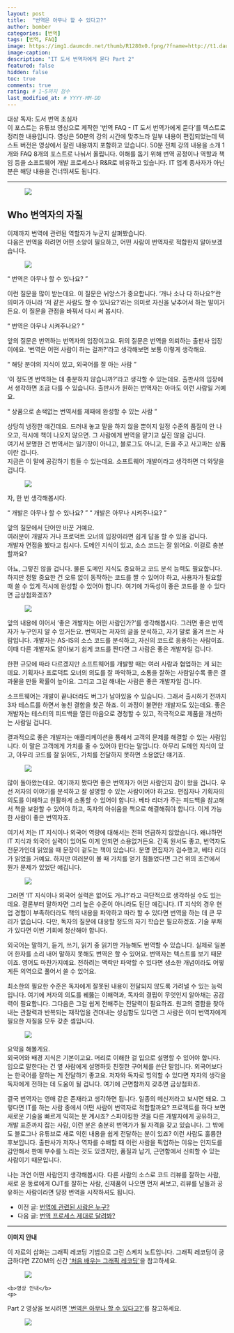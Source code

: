 ```yaml
---
layout: post
title:  "번역은 아무나 할 수 있다고?"
author: bomber
categories: [번역]
tags: [번역, FAQ]
image: https://img1.daumcdn.net/thumb/R1280x0.fpng/?fname=http://t1.daumcdn.net/brunch/service/user/96Gy/image/5DOjf_tWg3b0KtJPGpCc6moXjAQ.png
image-caption: 
description: "IT 도서 번역자에게 묻다 Part 2"
featured: false
hidden: false
toc: true
comments: true
rating: # 1~5까지 점수
last_modified_at: # YYYY-MM-DD
---
```



<div class="note">
<p>
대상 독자: 도서 번역 초심자<br/>
이 포스트는 유튜브 영상으로 제작한 '번역 FAQ - IT 도서 번역가에게 묻다'를 텍스트로 정리한 내용입니다. 영상은 50분의 강의 시간에 맞추느라 일부 내용이 편집되었는데 텍스트 버전은 영상에서 잘린 내용까지 포함하고 있습니다. 50분 전체 강의 내용을 소개 1개와 FAQ 8개의 포스트로 나눠서 올립니다. 
이해를 돕기 위해 번역 공정이나 역할과 책임 등을 소프트웨어 개발 프로세스나 R&R로 비유하고 있습니다. IT 업계 종사자가 아닌 분은 해당 내용을 건너뛰셔도 됩니다.
</p>
</div>

<hr/>



<figure>
<img class="large" src="https://img1.daumcdn.net/thumb/R1280x0.fjpg/?fname=http://t1.daumcdn.net/brunch/service/user/96Gy/image/RBoWIHBX8Hr2SbfIXQy-j86z5qQ.PNG" alter="">
<figcaption class="center"></figcaption>
</figure>

## Who 번역자의 자질

이제까지 번역에 관련된 역할자가 누군지 살펴봤습니다.<br/>
다음은 번역을 하려면 어떤 소양이 필요하고, 어떤 사람이 번역자로 적합한지 알아보겠습니다.

<figure>
<img class="large" src="https://img1.daumcdn.net/thumb/R1280x0.fjpg/?fname=http://t1.daumcdn.net/brunch/service/user/96Gy/image/7Tn6A4ciIivW_Bcwshm6bQWyt1E.PNG" alter="">
<figcaption class="center"></figcaption>
</figure>

<q class="center">
번역은 아무나 할 수 있나요? 
</q>

이런 질문을 많이 받는데요. 이 질문은 뉘앙스가 중요합니다. ‘개나 소나 다 하나요?’란 의미가 아니라 ‘저 같은 사람도 할 수 있나요?’라는 의미로 자신을 낮추어서 하는 말이거든요. 이 질문을 관점을 바꿔서 다시 써 봅시다.


<q class="center">
번역은 아무나 시켜주나요?
</q>

앞의 질문은 번역하는 번역자의 입장이고요. 뒤의 질문은 번역을 의뢰하는 출판사 입장이에요. ‘번역은 어떤 사람이 하는 걸까?’라고  생각해보면 보통 이렇게 생각해요.


<q class="center">
해당 분야의 지식이 있고, 외국어를 잘 아는 사람
</q>

‘이 정도면 번역하는 데 충분하지 않습니까?’라고 생각할 수 있는데요. 출판사의 입장에서 생각하면 조금 다를 수 있습니다. 출판사가 원하는 번역자는 아마도 이런 사람일 거예요.


<q class="center">
상품으로 손색없는 번역서를 제때에 완성할 수 있는 사람
</q>

상당히 냉정한 얘긴데요. 드러내 놓고 말을 하지 않을 뿐이지 일정 수준의 품질이 안 나오고, 적시에 책이 나오지 않으면. 그 사람에게 번역을 맡기고 싶진 않을 겁니다.<br/>
여기서 분명한 건 번역서는 일기장이 아니고, 블로그도 아니고, 돈을 주고 사고파는 상품이란 겁니다.<br/>
지금은 이 말에 공감하기 힘들 수 있는데요. 소프트웨어 개발이라고 생각하면 더 와닿을 겁니다.

<figure>
<img class="large" src="https://img1.daumcdn.net/thumb/R1280x0.fjpg/?fname=http://t1.daumcdn.net/brunch/service/user/96Gy/image/21CTZuCWNxO_uFkyYAMcAXxIWKo.PNG" alter="">
<figcaption class="center"></figcaption>
</figure>

자, 한 번 생각해봅시다.<br/>

<q class="center">
개발은 아무나 할 수 있나요?
</q>
<q class="center">
개발은 아무나 시켜주나요?
</q>


앞의 질문에서 단어만 바꾼 거예요.<br/>
여러분이 개발자 거나 프로덕트 오너의 입장이라면 쉽게 답을 할 수 있을 겁니다.<br/>
개발자 면접을 봤다고 칩시다. 도메인 지식이 있고, 소스 코드는 잘 읽어요. 이걸로 충분할까요?

아뇨, 그렇진 않을 겁니다. 물론 도메인 지식도 중요하고 코드 분석 능력도 필요합니다. 하지만 정말 중요한 건 오류 없이 동작하는 코드를 짤 수 있어야 하고, 사용자가 필요할 때 쓸 수 있게 적시에 완성할 수 있어야 합니다. 여기에 가독성이 좋은 코드를 쓸 수 있다면 금상첨화겠죠?

<figure>
<img class="large" src="https://img1.daumcdn.net/thumb/R1280x0.fjpg/?fname=http://t1.daumcdn.net/brunch/service/user/96Gy/image/TEQM_80itDTA-VN2THjyiTljxDk.PNG" alter="">
<figcaption class="center"></figcaption>
</figure>

앞의 내용에 이어서 ‘좋은 개발자는 어떤 사람인가?’를 생각해봅시다. 그러면 좋은 번역자가 누구인지 알 수 있거든요. 번역자는 저자의 글을 분석하고, 자기 말로 옮겨 쓰는 사람입니다. 개발자는 AS-IS의 소스 코드를 분석하고, 자신의 코드로 응용하는 사람이죠. 이때 다른 개발자도 알아보기 쉽게 코드를 짠다면 그 사람은 좋은 개발자일 겁니다.<br/>

한편 규모에 따라 다르겠지만 소프트웨어를 개발할 때는 여러 사람과 협업하는 게 되는데요. 기획자나 프로덕트 오너의 의도를 잘 파악하고, 소통을 잘하는 사람일수록 좋은 결과물을 만들 확률이 높아요. 그리고 그걸 해내는 사람은 좋은 개발자일 겁니다.<br/>

소프트웨어는 개발이 끝나더라도 버그가 남아있을 수 있습니다. 그래서 출시하기 전까지 3자 테스트를 하면서 놓친 결함을 찾곤 하죠. 이 과정이 불편한 개발자도 있는데요. 좋은 개발자는 테스터의 피드백을 열린 마음으로 경청할 수 있고, 적극적으로 제품을 개선하는 사람일 겁니다.<br/>

결과적으로 좋은 개발자는 애플리케이션을 통해서 고객의 문제를 해결할 수 있는 사람입니다. 이 말은 고객에게 가치를 줄 수 있어야 한다는 말입니다. 아무리 도메인 지식이 있고, 아무리 코드를 잘 읽어도, 가치를 전달하지 못하면 소용없단 얘기죠.

<figure>
<img class="large" src="https://img1.daumcdn.net/thumb/R1280x0.fjpg/?fname=http://t1.daumcdn.net/brunch/service/user/96Gy/image/zbcplGTaQMb_nAYlD2P95ueibVQ.PNG" alter="">
<figcaption class="center"></figcaption>
</figure>

많이 돌아왔는데요. 여기까지 봤다면 좋은 번역자가 어떤 사람인지 감이 왔을 겁니다. 우선 저자의 이야기를 분석하고 잘 설명할 수 있는 사람이어야 하고요. 편집자나 기획자의 의도를 이해하고 원활하게 소통할 수 있어야 합니다. 베타 리더가 주는 피드백을 참고해서 책을 보완할 수 있어야 하고, 독자의 아쉬움을 책으로 해결해줘야 합니다. 이게 가능한 사람이 좋은 번역자죠.<br/>

여기서 저는 IT 지식이나 외국어 역량에 대해서는 전혀 언급하지 않았습니다. 왜냐하면 IT 지식과 외국어 실력이 있어도 이게 안되면 소용없거든요. 간혹 원서도 좋고, 번역자도 전문가인데 읽었을 때 문장이 겉도는 책이 있습니다. 분명 편집자가 검수했고, 베타 리더가 읽었을 거예요. 하지만 여러분이 볼 때 가치를 얻기 힘들었다면 그건 위의 조건에서 뭔가 문제가 있었단 얘깁니다.<br/>

<figure>
<img class="large" src="https://img1.daumcdn.net/thumb/R1280x0.fjpg/?fname=http://t1.daumcdn.net/brunch/service/user/96Gy/image/SONDrOC8RosG7k9mPu9u_RR_NPo.PNG" alter="">
<figcaption class="center"></figcaption>
</figure>

그러면 ‘IT 지식이나 외국어 실력은 없어도 거냐?’라고 극단적으로 생각하실 수도 있는데요. 결론부터 말하자면 그리 높은 수준이 아니라도 된단 얘깁니다. IT 지식의 경우 현업 경험이 부족하더라도 책의 내용을 파악하고 따라 할 수 있다면 번역을 하는 데 큰 무리가 없습니다. 다만, 독자의 질문에 대응할 정도의 자기 학습은 필요하겠죠. 기술 부채가 있다면 이번 기회에 청산해야 합니다.<br/>

외국어는 말하기, 듣기, 쓰기, 읽기 중 읽기만 가능해도 번역할 수 있습니다. 실제로 일본어 한자를 소리 내어 말하지 못해도 번역은 할 수 있어요. 번역자는 텍스트를 보기 때문이죠. 영어도 마찬가지예요. 전하려는 맥락만 파악할 수 있다면 생소한 개념이라도 어떻게든 의역으로 풀어서 쓸 수 있어요.<br/>

최소한의 필요한 수준은 독자에게 잘못된 내용이 전달되지 않도록 가려낼 수 있는 능력입니다. 여기에 저자의 의도를 꿰뚫는 이해력과, 독자의 결핍이 무엇인지 알아채는 공감력이 필요합니다. 그다음은 그걸 쉽게 전해주는 전달력이 필요하죠. 원고의 결함을 찾아내는 관찰력과 반복되는 재작업을 견뎌내는 성심함도 있다면 그 사람은 이미 번역자에게 필요한 자질을 모두 갖춘 셈입니다.<br/>

<figure>
<img class="large" src="https://img1.daumcdn.net/thumb/R1280x0.fjpg/?fname=http://t1.daumcdn.net/brunch/service/user/96Gy/image/j7OalwALpkpyYSru3aj3ryiooJU.PNG" alter="">
<figcaption class="center"></figcaption>
</figure>

요약을 해볼게요.<br/>
외국어와 배경 지식은 기본이고요. 머리로 이해한 걸 입으로 설명할 수 있어야 합니다. 입으로 말한다는 건 옆 사람에게 설명하듯 친절한 구어체를 쓴단 말입니다. 외국어보다는 한국어를 잘하는 게 전달하기 좋고요. 저자와 독자로 빙의할 수 있다면 자자의 생각을 독자에게 전하는 데 도움이 될 겁니다. 여기에 근면함까지 갖추면 금상첨화죠.<br/>

결국 번역자는 영매 같은 존재라고 생각하면 됩니다. 일종의 메신저라고 보시면 돼요. 그렇다면 IT를 하는 사람 중에서 어떤 사람이 번역자로 적합할까요? 프로젝트를 하다 보면 새로운 기술을 빠르게 익히는 분 계시죠? 스파이킹한 것을 다른 개발자에게 공유하고, 개발 표준까지 잡는 사람, 이런 분은 충분히 번역가가 될 자격을 갖고 있습니다. 그 밖에도 블로그나 유튜브로 새로 익힌 내용을 쉽게 전달하는 분이 있죠? 이런 사람도 훌륭한 후보입니다. 출판사가 저자나 역자를 수배할 때 이런 사람을 픽업하는 이유는 인지도를 감안해서 판매 부수를 노리는 것도 있겠지만, 품질과 납기, 근면함에서 신뢰할 수 있는 사람이기 때문입니다.<br/>

나는 과연 어떤 사람인지 생각해봅시다. 다른 사람의 소스로 코드 리뷰를 잘하는 사람, 새로 온 동료에게 OJT를 잘하는 사람, 신제품이 나오면 먼저 써보고, 리뷰를 남들과 공유하는 사람이라면 당장 번역을 시작하셔도 됩니다. 

<ul>
<li>
이전 글: <a href="{{ site.baseurl }}/faq-02-who" target="_blank">번역에 관련된 사람은 누구?</a>
</li>
<li>
다음 글: <a href="{{ site.baseurl }}/faq-04-how" target="_blank">번역 프로세스 제대로 달려봐?</a>
</li>
</ul>

<hr/>

<div class="note">
    <b>이미지 안내</b>
    <p>
    이 자료의 삽화는 그래픽 레코딩 기법으로 그린 스케치 노트입니다. 그래픽 레코딩이 궁금하다면 ZZOM의 신간 <a href="http://aladin.kr/p/G4zvf" target="_blank">'처음 배우는 그래픽 레코딩'</a>을 참고하세요.
    </p>
    <figure>
    <img class="large" src="https://img1.daumcdn.net/thumb/R1280x0.fpng/?fname=http://t1.daumcdn.net/brunch/service/user/96Gy/image/qqqnmhAWZxfuZ8twG-cVZh5PVkE.png" alter="">
    </figure>

    <b>영상 안내</b>
    <p>
 Part 2 영상을 보시려면 <a href="https://youtu.be/oVLNmYhCihQ" target="_blank">'번역은 아무나 할 수 있다고?'</a>를 참고하세요.
    </p>
    <figure>
    <img class="large" src="https://img1.daumcdn.net/thumb/R1280x0/?fname=http://t1.daumcdn.net/brunch/service/user/96Gy/image/5iG0gSncvwKPizLXQ4smZJoVkNQ.png" alter="">
    </figure>
</div>